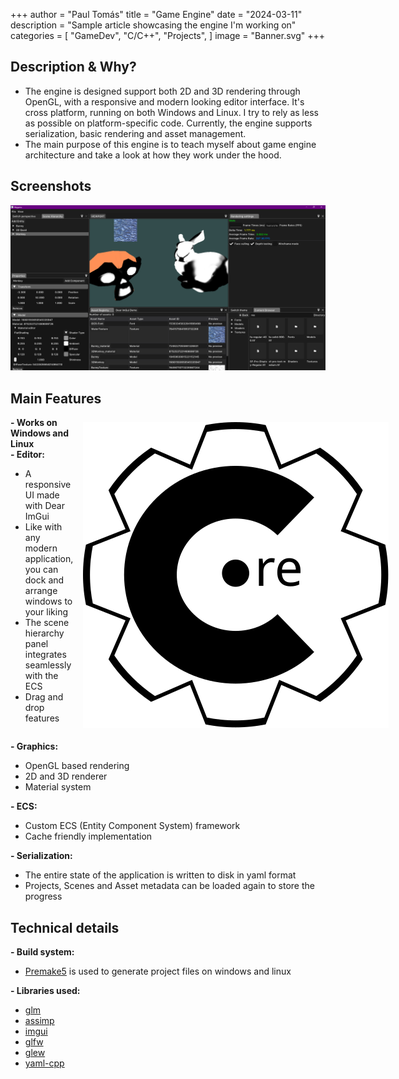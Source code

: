+++
author = "Paul Tomás"
title = "Game Engine"
date = "2024-03-11"
description = "Sample article showcasing the engine I'm working on"
categories = [
    "GameDev",
    "C/C++",
    "Projects",
]
image = "Banner.svg"
+++

## Description & Why?
- The engine is designed support both 2D and 3D rendering through OpenGL, with a responsive and modern looking editor interface. It's cross platform, running on both Windows and Linux. I try to rely as less as possible on platform-specific code. Currently, the engine supports serialization, basic rendering and asset management.
- The main purpose of this engine is to teach myself about game engine architecture and take a look at how they work under the hood.


## Screenshots
![](Screenshot-3.png)

## Main Features
<div style="display: flex; align-items: center; gap: 1rem;">
  <div>
    <strong>- Works on Windows and Linux</strong>
    <br>
    <strong>- Editor:</strong>
    <ul>
      <li>A responsive UI made with Dear ImGui</li>
      <li>Like with any modern application, you can dock and arrange windows to your liking</li>
      <li>The scene hierarchy panel integrates seamlessly with the ECS</li>
      <li>Drag and drop features</li>
    </ul>
  </div>
  <img src="Logo.svg" alt="Logo"></img>
</div>

**- Graphics:**
- OpenGL based rendering
- 2D and 3D renderer
- Material system

**- ECS:**
- Custom ECS (Entity Component System) framework
- Cache friendly implementation

**- Serialization:**
- The entire state of the application is written to disk in yaml format
- Projects, Scenes and Asset metadata can be loaded again to store the progress

## Technical details
**- Build system:**
- [Premake5](https://github.com/premake/premake-core) is used to generate project files on windows and linux

**- Libraries used:**
- [glm](https://github.com/g-truc/glm)
- [assimp](https://github.com/Politofr09/glfw)
- [imgui](https://github.com/ocornut/imgui)
- [glfw](https://github.com/Politofr09/glfw)
- [glew](https://github.com/nigels-com/glew)
- [yaml-cpp](https://github.com/jbeder/yaml-cpp)
